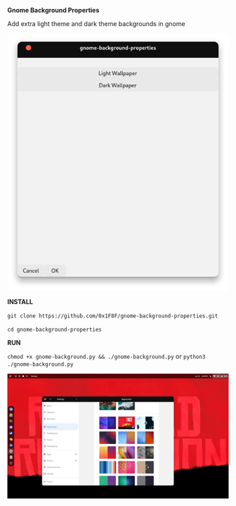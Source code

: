**Gnome Background Properties**

Add extra light theme and dark theme backgrounds in gnome

![APP](https://github.com/0x1F8F/gnome-background-properties/blob/master/app.png)

**INSTALL**

`git clone https://github.com/0x1F8F/gnome-background-properties.git`

`cd gnome-background-properties`


**RUN**


`chmod +x gnome-background.py && ./gnome-background.py`
or
`python3 ./gnome-background.py`


![PREVIEW](https://github.com/0x1F8F/gnome-background-properties/blob/master/preview.png)
